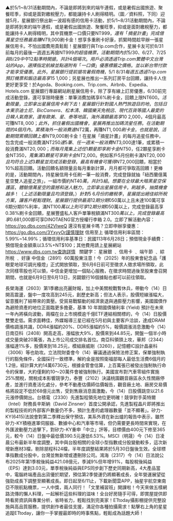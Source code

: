 ▲於5/1~8/31活動期間內，不論是即將到來的端午連假，或是暑假出國旅遊、聚餐旺季，抑或是面對繳稅壓力，都能讓持卡人刷得精明。（圖／資料照，下同）迎接5月，星展銀行祭出新一波超有感的信用卡活動，於5/1~8/31活動期間內，不論是即將到來的端午連假，或是暑假出國旅遊、聚餐旺季，抑或是面對繳稅壓力，都能讓持卡人刷得精明，其中買機票一口價只要NT$999，還有「摘星計畫」完成億萬星空任務最高賺NT$9,000刷卡金！想享多重刷卡好康，抓緊時間趁早辦一張星展信用卡。不怕出國費用貴鬆鬆！星展銀行與Trip.com合作，星展卡友可於8/31前每月的最後一週週五再搶NT$999的超值機票，活動期間內於5/30、6/27、7/25與8/29中午12點準時開搶，共計4個場次。用戶必須透過 Trip.com 繁體中文台灣站的 App，選擇指定航線並點選附有「一口價」優惠標籤之價格，並以新台幣付款才能享受優惠。此外，星展銀行提前搶攻暑假商機，5/1~8/31每週五透過Trip.com預訂機票和飯店最高享15%折扣，單筆最高折抵NT$ 1,000；另星展也推出一系列訂房平台回饋，讓持卡人住更好更享受！於Agoda、Booking.com、Trip.com、Airbnb、Expedia、Hotels.com 星展銀行專屬網站刷星展信用卡，除了享有線上訂房優惠，6/30前完成活動登錄，還可享限時優惠：單筆消費加碼享6%刷卡金，回饋上限NT$600。活動限量，立即拿出星展信用卡刷下去！星展銀行針對國人熱門旅遊目的地，包括日本東京迪士尼、BicCamera、松本清、韓國樂天免稅店、現代百貨等國人最愛的日韓人氣商家，還有歐美、星、泰等地區，海外滿額最高享10%現金回饋，國外消費刷星展eco永續卡另享最高5%現金回饋。星展銀行「摘星計畫」的億萬星空任務不只是消費回饋，更像是一場月月挑戰的摘星任務，消費越多、星星越多，獎勵也跟著增加。5/1~8/31每月蒐集3顆星並分別完成登錄，每月最高回饋NT$ 2,000，4個月最高可賺NT$8,000；此外，抓住暑假出國機會，星展再推出加碼流星任務，在活動期間的4個月內，累積海外一般消費達NT$2萬，再賺NT$1,000刷卡金，也就是說，活動期間累積回饋上看NT$9,000刷卡金！在星展「摘星計畫」的每月追星任務中，包含完成一般消費滿NT$250達5筆、任一週末一般消費NT$3,000達1筆，或累積一般消費滿NT$20,000；而每月蒐集上述任1顆星即享刷卡金NT$50，任2顆星享刷卡金NT$350，蒐集滿3顆星可享刷卡金NT$2,000。例如客戶5月份刷卡滿NT$20,000 且均符合上述3顆星並完成活動登錄，最高有機會可獲得NT$2,000回饋，相當於10%超高回饋。活動回饋名額限量且每月重新計算，月月都可爭取高回饋！更棒的是，活動期間內，持星展信用卡任刷一筆一般消費，完成登錄就抽「紐西蘭億萬星空雙人追星之旅」，一組市價約NT$40萬，共計3組。想要在全球最大暗黑星空保護區，體驗億萬星空的震撼和迷人魅力，立即拿出星展信用卡，刷越多，抽獎機會越多！（上述活動限量且均須登錄。）針對5~6月份的繳稅季，星展提出絕佳綜所稅方案，讓客戶輕鬆理財。星展銀行提供最高12期分期0%利率方案，於5/1~7/3不限卡別刷卡繳納單筆稅額滿NT$50萬以上且未達100萬可享6期分期0%利率，滿NT$100萬以上則可享12期分期0%利率。針對星展豐盛理財客戶及星展豐盛私人客戶，更能優享刷卡繳稅加碼回饋方案，星展豐盛理財客戶單筆稅額滿NT$50萬以上，完成登錄最高享0.38%刷卡金回饋，星展豐盛私人客戶單筆稅額滿NT$300萬以上，完成登錄最高享0.68%刷卡金回饋。尚未擁有星展信用卡的新戶，心動了嗎？即日起至6/30前透過線上新申辦星展eco永續卡且核卡成功，並於核卡日後30天內完成指定任務，首刷滿NT$1,000即可享DINOTAENG官方授權行李箱 2.0。立即了解活動內容：https://go.dbs.com/42VIweQ
還沒有星展卡嗎？立即申辦享優惠：https://go.dbs.com/3YxyyOr謹慎理財 信用至上
循環信用利率區間：5.99%~14.99%；循環信用利率基準日：民國113年6月28日；預借現金手續費：預借現金金額乘以3.5%+NT$100；其他費用請上星展網站 https://www.dbs.com.tw查詢詳情
 
關鍵字：
星展銀
                                        ﹑                                                                            信用卡
                                        ﹑                                                                            端午節
                                        ﹑                                                                            綜所稅
                                        ﹑                                                                            好康
中信金（2891）60萬股東注意！今（2025）年的股東會紀念品「護眼愛地球可調光檯燈」正式開放領取，至6月6日前可至徵求人徵求場所領取，此次同樣零股也可以領，中信金更增加一個貼心服務，在徵求時間過後至股東會召開期間，也就是6月9日至6月13日，另闢銀行16個據點也都可以前往領取。


長榮海運（2603）第1季繳出亮麗財報，加上中美關稅戰暫休兵，帶動今（14）日開高震盪，盤中一度攻高到245元，創歷史新高；但法人表示，股價短線漲幅大，留意獲利了結帶來的賣壓。受貿易戰驅動的經濟衰退與通膨壓力影響，美國國債作為避險資產的地位正面臨更多擔憂，基準 10 年期國債殖利率 (Yield) 預計在未來一年內將橫向波動，兩檔在台上市規模逾千億ETF連結相關標的，今（14）日股價雙雙走低。需求面轉佳，外媒報導三星已經在5月初與主要客戶洽談，達成DRAM價格調漲共識，DDR4漲幅約20%、DDR5漲幅約5%，報價調漲消息激勵今（14）日南亞科（2408）開高走高，漲幅放大9%，股價來到44.85元，開盤一個半小時成交量突破20萬張，為上市公司成交排名首位。南亞科領頭上攻，華邦（2344）漲幅達1%多，股價來到18.25元，模組廠威剛（3260），記憶體IC設計晶豪科（3006）等也助攻。立法院財委會今（14）審議通過保險法修正案，保單強制執行的豁免條件，全國採行一致標準，解約金是按照衛福部每人最低生活費6個月的1.2倍，經計算大約14萬6730元，根據金管會估算，上百萬張已被發出強制執行命令的保單，大約僅剩約10～20萬件會被強制執行。美國宣布對汽車零組件實施25%關稅，關稅成本影響競爭力，泰豐（2102）決議桃園觀音廠區永久性關廠停產，並進行資產活化處分，參考不動產估價師估價報告，觀音廠土地、廠房交易價格將設定不低於68億元出售，受到售廠消息面激勵，今（14）日股價跳空以21.6元漲停價開出。台積電（2330）先進製程領先地位更明確！競爭對手英特爾（Intel）財務長辛斯納（David Zinsner）首度公開承認，先進製程晶片即將推出的製程技術的外部客戶數量仍不多，預計生產的處理器數量「並不顯著」。矽力-KY(6415)法說會對第二季釋出保守預估，美系外資在新出爐的報告中表示，雖然矽力-KY積極進軍伺服器、數據中心和汽車等市場，但仍需要更長時間來實現，在外匯波動壓力追擊下，對矽力-KY重申「中立」評等，目標價由400元下修至365元，較今（14）日盤中最低價390.5元還低6.53%。MSCI（明晟）今（14）日凌晨公布最新半年度調整，其中與台股相關的全球小型指數成分股變動較多，這次新增新應材3檔，剔除朋程科24檔，半年度調整結果將於5月30日盤後生效。全球標準指數成分股中，台灣並無新增或遭刪除公司。鴻海（2317）今（14）日法說公布2025年第1季稅後純益421.08億元，季減9%但年增91%，每股稅後純益（EPS）達到3.03元，單季稅後純益與EPS同步創下歷史同期新高，4大產品當中，電腦終端產品出貨優於期望，預估第2季營運仍將顯著成長，全年營運展望從強勁成長下調整至顯著成長。即日起至6/11止，下載新聞雲APP，抽星宇航空東南亞不限航點機票，一人中獎，兩人同行！「文里補習班」開課啦！今天來做五樣網路流傳的懶人料理，一起解析這些料理的滋味！全台好房隨手可得，即賞屋提供即時看房資訊與專業分析，省時省力，輕鬆找到完美家！ETtoday攝影棚提供完整設施與高品質服務，提供創作者最佳支援，滿足你各種拍攝需求！點擊右上角的星星追蹤ETtoday，讓你一手掌握最即時的時事焦點，輕鬆成為話題大師！